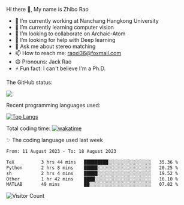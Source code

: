 Hi there 👋, My name is Zhibo Rao
- 🔭 I’m currently working at Nanchang Hangkong University
- 🌱 I’m currently learning computer vision
- 👯 I’m looking to collaborate on Archaic-Atom
- 🤔 I’m looking for help with Deep learning
- 💬 Ask me about stereo matching
- 📫 How to reach me: raoxi36@foxmail.com
- 😄 Pronouns: Jack Rao
- ⚡ Fun fact: I can't believe I'm a Ph.D.

The GitHub status:

![](https://github-readme-stats.vercel.app/api?username=ZhiboRao)

Recent programming languages used:

[![Top Langs](https://github-readme-stats.vercel.app/api/top-langs/?username=ZhiboRao&layout=compact)](https://github.com/anuraghazra/github-readme-stats)

Total coding time: [![wakatime](https://wakatime.com/badge/user/51ec5ec7-4742-4243-9eea-732ade32c0b7.svg)](https://wakatime.com/@51ec5ec7-4742-4243-9eea-732ade32c0b7)

✨ The coding language used last week 
<!--START_SECTION:waka-->

```txt
From: 11 August 2023 - To: 18 August 2023

TeX          3 hrs 44 mins   █████████░░░░░░░░░░░░░░░░   35.36 %
Python       2 hrs 8 mins    █████░░░░░░░░░░░░░░░░░░░░   20.25 %
sh           2 hrs 4 mins    █████░░░░░░░░░░░░░░░░░░░░   19.52 %
Other        1 hr 42 mins    ████░░░░░░░░░░░░░░░░░░░░░   16.10 %
MATLAB       49 mins         ██░░░░░░░░░░░░░░░░░░░░░░░   07.82 %
```

<!--END_SECTION:waka-->

![Visitor Count](https://profile-counter.glitch.me/Raohaocheng/count.svg)
